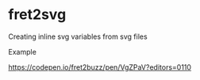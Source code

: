 # fret2svg
Creating inline svg variables from svg files

Example

https://codepen.io/fret2buzz/pen/VgZPaV?editors=0110
